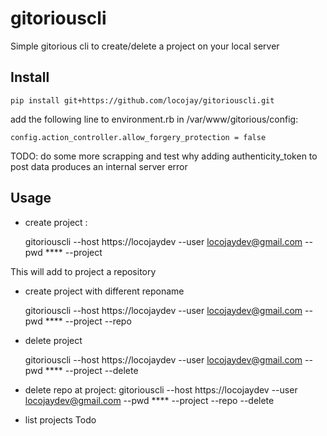 gitoriouscli
============

Simple gitorious cli to create/delete a project on your local server

Install
-------

    pip install git+https://github.com/locojay/gitoriouscli.git

add the following line to environment.rb in /var/www/gitorious/config:

    config.action_controller.allow_forgery_protection = false

TODO: do some more scrapping and test why adding   authenticity_token to post data
produces an internal server error

Usage
-----


* create project :

    gitoriouscli --host https://locojaydev --user locojaydev@gmail.com --pwd **** --project <projectname>

This will add to project <projectname> a repository <projectname>

* create project with different reponame

    gitoriouscli --host https://locojaydev --user locojaydev@gmail.com --pwd **** --project <projectname> --repo <reponame>

* delete project

    gitoriouscli --host https://locojaydev --user locojaydev@gmail.com --pwd **** --project <projectname> --delete

* delete repo at project:
    gitoriouscli --host https://locojaydev --user locojaydev@gmail.com --pwd **** --project <projectname> --repo <reponame> --delete

* list projects
    Todo

